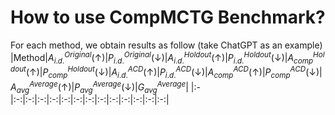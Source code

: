 # How to use CompMCTG Benchmark?
For each method, we obtain results as follow (take ChatGPT as an example)
|Method|$A_{i.d.}^{Original}(\uparrow)$|$P_{i.d.}^{Original}(\downarrow)$|$A_{i.d.}^{Holdout}(\uparrow)$|$P_{i.d.}^{Holdout}(\downarrow)$|$A_{comp}^{Holdout}(\uparrow)$|$P_{comp}^{Holdout}(\downarrow)$|$A_{i.d.}^{ACD}(\uparrow)$|$P_{i.d.}^{ACD}(\downarrow)$|$A_{comp}^{ACD}(\uparrow)$|$P_{comp}^{ACD}(\downarrow)$|$A_{avg}^{Average}(\uparrow)$|$P_{avg}^{Average}(\downarrow)$|$G_{avg}^{Average}$|
|:-|:-:|:-:|:-:|:-:|:-:|:-:|:-:|:-:|:-:|:-:|:-:|:-:|:-:|
